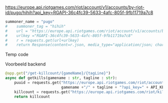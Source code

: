 https://europe.api.riotgames.com/riot/account/v1/accounts/by-riot-id/pugo/hihih?api_key=RGAPI-36c4fc39-5633-4afc-805f-9fb11719a7c8

```py
summoner_name = "pugo"
#    summoner_tag = "hihih"
#    url = "https://europe.api.riotgames.com/riot/account/v1/accounts/by-riot-id/" + summoner_name + "/" + summoner_tag+"?api_key="
#    urlkey ="RGAPI-36c4fc39-5633-4afc-805f-9fb11719a7c8"
#    r = requests.get(url+urlkey)
#    return Response(content=r.json, media_type="application/json; charset=utf-8")
```
Temp code

Voorbeeld backend
```py
@app.get("/get-killcount/{gameName}/{tagLine}")
async def getkills(gamename : str, tagline : str):
    puuid = requests.get("https://europe.api.riotgames.com/riot/account/v1/accounts/by-riot-id/" + \
                         gamename +"/" + tagline + "?api_key=" + API_KEY).json()["puuid"]
    killcount = requests.get("https://europe.api.riotgames.com/riot/killcount/" + puuid + "?api_key=" + API_KEY).json()
    return killcount
```